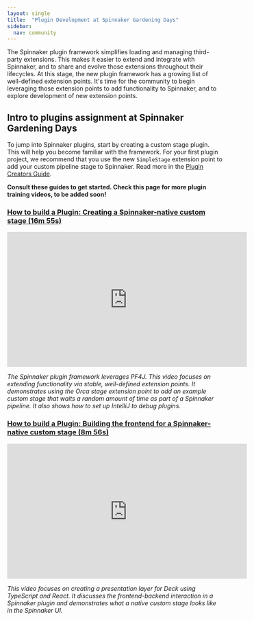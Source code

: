 ```yaml
---
layout: single
title:  "Plugin Development at Spinnaker Gardening Days"
sidebar:
  nav: community
---
```

The Spinnaker plugin framework simplifies loading and managing third-party extensions. This makes it easier to extend and integrate with Spinnaker, and to share and evolve those extensions throughout their lifecycles. At this stage, the new plugin framework has a growing list of well-defined extension points. It's time for the community to begin leveraging those extension points to add functionality to Spinnaker, and to explore development of new extension points.

## Intro to plugins assignment at Spinnaker Gardening Days

To jump into Spinnaker plugins, start by creating a custom stage plugin. This will help you become familiar with the framework. For your first plugin project, we recommend that you use the new `SimpleStage` extension point to add your custom pipeline stage to Spinnaker. Read more in the [Plugin Creators Guide](https://www.spinnaker.io/guides/developer/plugin-creators/).

__Consult these guides to get started. Check this page for more plugin training videos, to be added soon!__

### <a href="https://youtu.be/b7BmMY1kR10" target="_blank">How to build a Plugin: Creating a Spinnaker-native custom stage (16m 55s)</a>

<iframe width="560" height="315" src="https://www.youtube.com/embed/b7BmMY1kR10" frameborder="0" allowfullscreen></iframe>

_The Spinnaker plugin framework leverages PF4J. This video focuses on extending functionality via stable, well-defined extension points. It demonstrates using the Orca stage extension point to add an example custom stage that waits a random amount of time as part of a Spinnaker pipeline. It also shows how to set up IntelliJ to debug plugins._

### <a href="https://www.youtube.com/u9NVlG58NYo" target="_blank">How to build a Plugin: Building the frontend for a Spinnaker-native custom stage (8m 56s)</a>

<iframe width="560" height="315" src="https://www.youtube.com/embed/u9NVlG58NYo" frameborder="0" allowfullscreen></iframe>

_This video focuses on creating a presentation layer for Deck using TypeScript and React. It discusses the frontend-backend interaction in a Spinnaker plugin and demonstrates what a native custom stage looks like in the Spinnaker UI._

